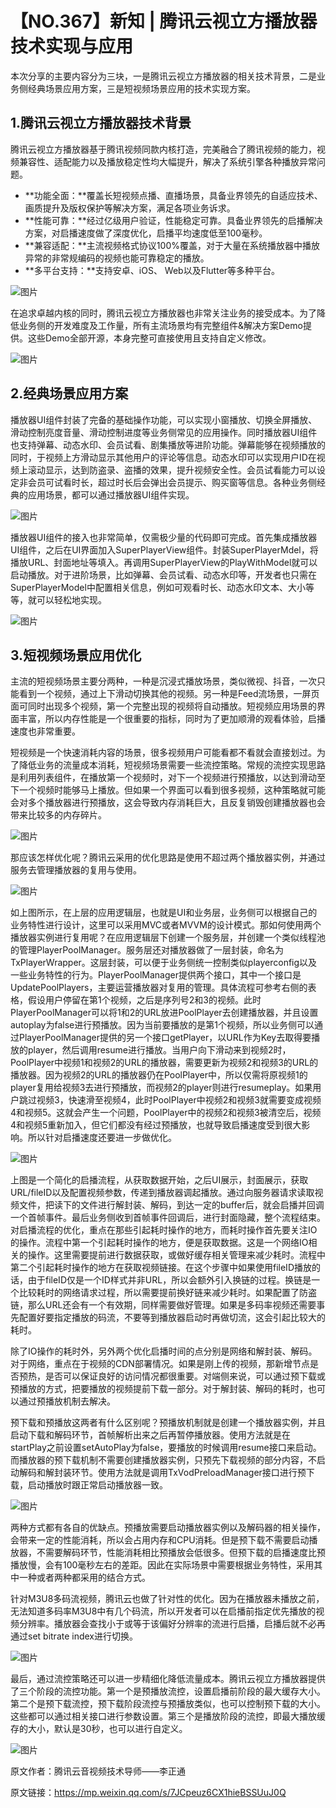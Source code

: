 # 【NO.367】新知 | 腾讯云视立方播放器技术实现与应用

本次分享的主要内容分为三块，一是腾讯云视立方播放器的相关技术背景，二是业务侧经典场景应用方案，三是短视频场景应用的技术实现方案。

## 1.**腾讯云视立方播放器技术背景**



腾讯云视立方播放器基于腾讯视频同款内核打造，完美融合了腾讯视频的能力，视频兼容性、适配能力以及播放稳定性均大幅提升，解决了系统引擎各种播放异常问题。

- **功能全面：**覆盖长短视频点播、直播场景，具备业界领先的自适应技术、画质提升及版权保护等解决方案，满足各项业务诉求。
- **性能可靠：**经过亿级用户验证，性能稳定可靠。具备业界领先的启播解决方案，对启播速度做了深度优化，启播平均速度低至100毫秒。
- **兼容适配：**主流视频格式协议100%覆盖，对于大量在系统播放器中播放异常的非常规编码的视频也能可靠稳定的播放。
- **多平台支持：**支持安卓、iOS、 Web以及Flutter等多种平台。

![图片](https://mmbiz.qpic.cn/mmbiz_jpg/APDZeM2BxAEMo6iaZV1XaBiaCaD2qv39JLCrYygnVqxYtCkd043NKHtrzA1ziaY3fDedUtMqvMYwXibibx2aZ0nX3gQ/640?wx_fmt=jpeg&wxfrom=5&wx_lazy=1&wx_co=1)

在追求卓越内核的同时，腾讯云视立方播放器也非常关注业务的接受成本。为了降低业务侧的开发难度及工作量，所有主流场景均有完整组件&解决方案Demo提供。这些Demo全部开源，本身完整可直接使用且支持自定义修改。

![图片](https://mmbiz.qpic.cn/mmbiz_jpg/APDZeM2BxAEMo6iaZV1XaBiaCaD2qv39JLOPmoOGSJPXL6VD63nltPdgbDGNppyOicUbZ5ewH9uWr9msy6vpTiaAaQ/640?wx_fmt=jpeg&wxfrom=5&wx_lazy=1&wx_co=1)



## 2.**经典场景应用方案**



播放器UI组件封装了完备的基础操作功能，可以实现小窗播放、切换全屏播放、滑动控制亮度音量、滑动控制进度等业务侧常见的应用操作。同时播放器UI组件也支持弹幕、动态水印、会员试看、剧集播放等进阶功能。弹幕能够在视频播放的同时，于视频上方滑动显示其他用户的评论等信息。动态水印可以实现用户ID在视频上滚动显示，达到防盗录、盗播的效果，提升视频安全性。会员试看能力可以设定非会员可试看时长，超过时长后会弹出会员提示、购买窗等信息。各种业务侧经典的应用场景，都可以通过播放器UI组件实现。

![图片](https://mmbiz.qpic.cn/mmbiz_jpg/APDZeM2BxAEMo6iaZV1XaBiaCaD2qv39JL2MSu41ALrn9j7DYp71KVniac4aBauNSdFQAETx17HHOIRr9bj2iabDoA/640?wx_fmt=jpeg&wxfrom=5&wx_lazy=1&wx_co=1)



播放器UI组件的接入也非常简单，仅需极少量的代码即可完成。首先集成播放器UI组件，之后在UI界面加入SuperPlayerView组件。封装SuperPlayerMdel，将播放URL、封面地址等填入。再调用SuperPlayerView的PlayWithModel就可以启动播放。对于进阶场景，比如弹幕、会员试看、动态水印等，开发者也只需在SuperPlayerModel中配置相关信息，例如可观看时长、动态水印文本、大小等等，就可以轻松地实现。

![图片](https://mmbiz.qpic.cn/mmbiz_jpg/APDZeM2BxAEMo6iaZV1XaBiaCaD2qv39JLYibg2KRyPmd7mFicSKPGzhgs1F5aD5sqO1Df3muEkUCP3PY3qQfSpXSA/640?wx_fmt=jpeg&wxfrom=5&wx_lazy=1&wx_co=1)



## 3.**短视频场景应用优化**



主流的短视频场景主要分两种，一种是沉浸式播放场景，类似微视、抖音，一次只能看到一个视频，通过上下滑动切换其他的视频。另一种是Feed流场景，一屏页面可同时出现多个视频，第一个完整出现的视频将自动播放。短视频应用场景的界面丰富，所以内存性能是一个很重要的指标，同时为了更加顺滑的观看体验，启播速度也非常重要。

短视频是一个快速消耗内容的场景，很多视频用户可能看都不看就会直接划过。为了降低业务的流量成本消耗，短视频场景需要一些流控策略。常规的流控实现思路是利用列表组件，在播放第一个视频时，对下一个视频进行预播放，以达到滑动至下一个视频时能够马上播放。但如果一个界面可以看到很多视频，这种策略就可能会对多个播放器进行预播放，这会导致内存消耗巨大，且反复销毁创建播放器也会带来比较多的内存碎片。

![图片](https://mmbiz.qpic.cn/mmbiz_jpg/APDZeM2BxAEMo6iaZV1XaBiaCaD2qv39JLGcOy0OppLnR1sQ6myLsuOibqEbOpFDCex7aZSetdjDzOg4LryEKUETg/640?wx_fmt=jpeg&wxfrom=5&wx_lazy=1&wx_co=1)



那应该怎样优化呢？腾讯云采用的优化思路是使用不超过两个播放器实例，并通过服务去管理播放器的复用与使用。

![图片](https://mmbiz.qpic.cn/mmbiz_jpg/APDZeM2BxAEMo6iaZV1XaBiaCaD2qv39JLgS5vkUQerxKUyzdme74JYiaTNTfNWDKg3y77DQQIxD3G9R4siagMicQog/640?wx_fmt=jpeg&wxfrom=5&wx_lazy=1&wx_co=1)



如上图所示，在上层的应用逻辑层，也就是UI和业务层，业务侧可以根据自己的业务特性进行设计，这里可以采用MVC或者MVVM的设计模式。那如何使用两个播放器实例进行复用呢？在应用逻辑层下创建一个服务层，并创建一个类似线程池的管理PlayerPoolManager。服务层还对播放器做了一层封装，命名为TxPlayerWrapper。这层封装，可以便于业务侧统一控制类似playerconfig以及一些业务特性的行为。PlayerPoolManager提供两个接口，其中一个接口是UpdatePoolPlayers，主要运营播放器对复用的管理。具体流程可参考右侧的表格，假设用户停留在第1个视频，之后是序列号2和3的视频。此时PlayerPoolManager可以将1和2的URL放进PoolPlayer去创建播放器，并且设置autoplay为false进行预播放。因为当前要播放的是第1个视频，所以业务侧可以通过PlayerPoolManager提供的另一个接口getPlayer，以URL作为Key去取得要播放的player，然后调用resume进行播放。当用户向下滑动来到视频2时，PoolPlayer中视频1和视频2的URL的播放器，需要更新为视频2和视频3的URL的播放器。因为视频2的URL的播放器仍在PoolPlayer中，所以仅需将原视频1的player复用给视频3去进行预播放，而视频2的player则进行resumeplay。如果用户跳过视频3，快速滑至视频4，此时PoolPlayer中视频2和视频3就需要变成视频4和视频5。这就会产生一个问题，PoolPlayer中的视频2和视频3被清空后，视频4和视频5重新加入，但它们都没有经过预播放，也就导致启播速度受到很大影响。所以针对启播速度还要进一步做优化。

![图片](https://mmbiz.qpic.cn/mmbiz_jpg/APDZeM2BxAEMo6iaZV1XaBiaCaD2qv39JLHjqa4l7Bb4jicTqLv8zI0jpC4uv5zmCKL85Y5lsyXia5QlVico8ia8CY8w/640?wx_fmt=jpeg&wxfrom=5&wx_lazy=1&wx_co=1)



上图是一个简化的启播流程，从获取数据开始，之后UI展示，封面展示，获取URL/fileID以及配置视频参数，传递到播放器调起播放。通过向服务器请求读取视频文件，把读下的文件进行解封装、解码，到达一定的buffer后，就会启播并回调一个首帧事件。最后业务侧收到首帧事件回调后，进行封面隐藏，整个流程结束。对启播流程的优化，重点在那些引起耗时操作的地方，而耗时操作首先要关注IO的操作。流程中第一个引起耗时操作的地方，便是获取数据。这是一个网络IO相关的操作。这里需要提前进行数据获取，或做好缓存相关管理来减少耗时。流程中第二个引起耗时操作的地方在获取视频链接。在这个步骤中如果使用fileID播放的话，由于fileID仅是一个ID样式并非URL，所以会额外引入换链的过程。换链是一个比较耗时的网络请求过程，所以需要提前换好链来减少耗时。如果配置了防盗链，那么URL还会有一个有效期，同样需要做好管理。如果是多码率视频还需要事先配置好要指定播放的码流，不要等到播放器启动时再做切流，这会引起比较大的耗时。

除了IO操作的耗时外，另外两个优化启播时间的点分别是网络和解封装、解码。对于网络，重点在于视频的CDN部署情况。如果是刚上传的视频，那新增节点是否预热，是否可以保证良好的访问情况都很重要。对端侧来说，可以通过预下载或预播放的方式，把要播放的视频提前下载一部分。对于解封装、解码的耗时，也可以通过预播放机制去解决。

预下载和预播放这两者有什么区别呢？预播放机制就是创建一个播放器实例，并且启动下载和解码环节，首帧解析出来之后再暂停播放器。使用方法就是在startPlay之前设置setAutoPlay为false，要播放的时候调用resume接口来启动。而播放器的预下载机制不需要创建播放器实例，只预先下载视频的部分内容，不启动解码和解封装环节。使用方法就是调用TxVodPreloadManager接口进行预下载，启动播放时跟正常启动播放器一致。

![图片](https://mmbiz.qpic.cn/mmbiz_jpg/APDZeM2BxAEMo6iaZV1XaBiaCaD2qv39JLLgglZ6AS1WmjNoI7M0wqrjwSuibtib0iaT3wCFQoFO5ibKibBImjuw7oLpw/640?wx_fmt=jpeg&wxfrom=5&wx_lazy=1&wx_co=1)



两种方式都有各自的优缺点。预播放需要启动播放器实例以及解码器的相关操作，会带来一定的性能消耗，所以会占用内存和CPU消耗。但是预下载不需要启动播放器，不需要解码环节，性能消耗相比预播放会低很多。但预下载的启播速度比预播放慢，会有100毫秒左右的差距。因此在实际场景中需要根据业务特性，采用其中一种或者两种都采用的结合方式。

针对M3U8多码流视频，腾讯云也做了针对性的优化。因为在播放器未播放之前，无法知道多码率M3U8中有几个码流，所以开发者可以在启播前指定优先播放的视频分辨率。播放器会查找小于或等于该偏好分辨率的流进行启播，启播后就不必再通过set bitrate index进行切换。

![图片](https://mmbiz.qpic.cn/mmbiz_jpg/APDZeM2BxAEMo6iaZV1XaBiaCaD2qv39JLUWmkysia0ap8vsOwJ9XdV0A981nu4tdD7ic3Cwq0Mm3AfN6XsP0hS2Pw/640?wx_fmt=jpeg&wxfrom=5&wx_lazy=1&wx_co=1)

最后，通过流控策略还可以进一步精细化降低流量成本。腾讯云视立方播放器提供了三个阶段的流控功能。第一个是预播放流控，设置启播前阶段的最大缓存大小。第二个是预下载流控，预下载阶段流控与预播放类似，也可以控制预下载的大小。这些都可以通过相关接口进行参数设置。第三个是播放阶段的流控，即最大播放缓存的大小，默认是30秒，也可以进行自定义。

![图片](https://mmbiz.qpic.cn/mmbiz_jpg/APDZeM2BxAEMo6iaZV1XaBiaCaD2qv39JLdNxxSDaIKDaZBSQ55ovw4cvpA4JXprBM41ibzypJBR0HF3J23hWpMiaQ/640?wx_fmt=jpeg&wxfrom=5&wx_lazy=1&wx_co=1)

原文作者：腾讯云音视频技术导师——李正通

原文链接：https://mp.weixin.qq.com/s/7JCpeuz6CX1hieBSSUuJ0Q